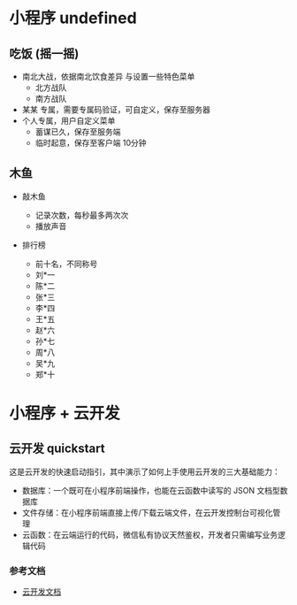 # 小程序  undefined

## 吃饭 (摇一摇)

 - 南北大战，依据南北饮食差异 与设置一些特色菜单
   - 北方战队
   - 南方战队
 - 某某 专属，需要专属码验证，可自定义，保存至服务器
 - 个人专属，用户自定义菜单
   - 蓄谋已久，保存至服务端
   - 临时起意，保存至客户端 10分钟

## 木鱼

 - 敲木鱼
   - 记录次数，每秒最多两次次
   - 播放声音

 - 排行榜
   - 前十名，不同称号
   - 刘*一
   - 陈*二
   - 张*三
   - 李*四
   - 王*五
   - 赵*六
   - 孙*七
   - 周*八
   - 吴*九
   - 郑*十


# 小程序 + 云开发

## 云开发 quickstart

这是云开发的快速启动指引，其中演示了如何上手使用云开发的三大基础能力：

- 数据库：一个既可在小程序前端操作，也能在云函数中读写的 JSON 文档型数据库
- 文件存储：在小程序前端直接上传/下载云端文件，在云开发控制台可视化管理
- 云函数：在云端运行的代码，微信私有协议天然鉴权，开发者只需编写业务逻辑代码

### 参考文档

- [云开发文档](https://developers.weixin.qq.com/miniprogram/dev/wxcloud/basis/getting-started.html)

